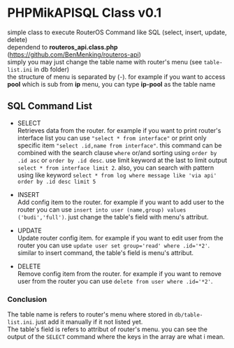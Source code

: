 # PHPMikAPISQL Class v0.1
 
simple class to execute RouterOS Command like SQL (select, insert, update, delete)  
dependend to **routeros_api.class.php** (https://github.com/BenMenking/routeros-api)  
simply you may just change the table name with router's menu (see ``table-list.ini`` in db folder)  
the structure of menu is separated by (-). for example if you want to access **pool** which is sub from **ip** menu, you can type **ip-pool** as the table name   

## SQL Command List

* SELECT  
Retrieves data from the router. for example if you want to print router's interface list you can use ``"select * from interface"`` or print only specific item ``"select .id,name from interface"``. this command can be combined with the search clause ``where`` or/and sorting using ``order by .id asc`` or ``order by .id desc``. use limit keyword at the last to limit output ``select * from interface limit 2``. also, you can search with pattern using like keyword ``select * from log where message like 'via api' order by .id desc limit 5``

* INSERT  
Add config item to the router. for example if you want to add user to the router you can use ``insert into user (name,group) values ('budi','full')``. just change the table's field with menu's attribut.     
  
* UPDATE  
Update router config item. for example if you want to edit user from the router you can use ``update user set group='read' where .id='*2'``. similar to insert command, the table's field is menu's attribut. 

* DELETE  
Remove config item from the router. for example if you want to remove user from the router you can use ``delete from user where .id='*2'``.  

### Conclusion  
The table name is refers to router's menu where stored in ``db/table-list.ini``. just add it manually if it not listed yet.  
The table's field is refers to attribut of router's menu. you can see the output of the ``SELECT`` command where the keys in the array are what i mean.  
 